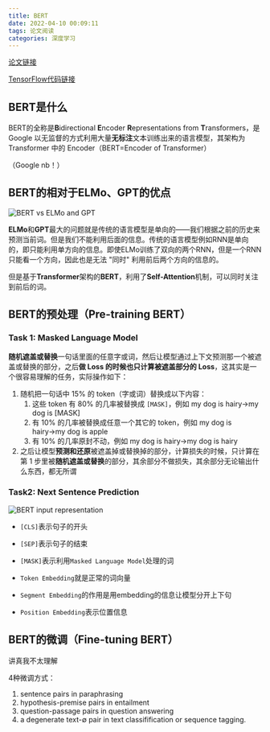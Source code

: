 ```yaml
---
title: BERT
date: 2022-04-10 00:09:11
tags: 论文阅读
categories: 深度学习
---
```


[论文链接](https://arxiv.org/abs/1810.04805)

[TensorFlow代码链接](https://github.com/google-research/bert)

## BERT是什么

BERT的全称是**B**idirectional **E**ncoder **R**epresentations from **T**ransformers，是 Google 以无监督的方式利用大量**无标注**文本训练出来的语言模型，其架构为 Transformer 中的 Encoder（BERT=Encoder of Transformer）

（Google nb！）



## BERT的相对于ELMo、GPT的优点

![BERT vs ELMo and GPT](bert-1.png)

**ELMo**和**GPT**最大的问题就是传统的语言模型是单向的——我们根据之前的历史来预测当前词。但是我们不能利用后面的信息。传统的语言模型例如RNN是单向的，即只能利用单方向的信息。即使ELMo训练了双向的两个RNN，但是一个RNN只能看一个方向，因此也是无法 "同时" 利用前后两个方向的信息的。

但是基于**Transformer**架构的**BERT**，利用了**Self-Attention**机制，可以同时关注到前后的词。



## BERT的预处理（Pre-training BERT）

### Task 1: Masked Language Model

**随机遮盖或替换**一句话里面的任意字或词，然后让模型通过上下文预测那一个被遮盖或替换的部分，之后**做 Loss 的时候也只计算被遮盖部分的 Loss**，这其实是一个很容易理解的任务，实际操作如下：

1. 随机把一句话中 15% 的 token（字或词）替换成以下内容：
   1. 这些 token 有 80% 的几率被替换成 `[MASK]`，例如 my dog is hairy→my dog is [MASK]
   2. 有 10% 的几率被替换成任意一个其它的 token，例如 my dog is hairy→my dog is apple
   3. 有 10% 的几率原封不动，例如 my dog is hairy→my dog is hairy
2. 之后让模型**预测和还原**被遮盖掉或替换掉的部分，计算损失的时候，只计算在第 1 步里被**随机遮盖或替换**的部分，其余部分不做损失，其余部分无论输出什么东西，都无所谓



### Task2: Next Sentence Prediction

![BERT input representation](image-20220410003646656.png)

+ `[CLS]`表示句子的开头
+ `[SEP]`表示句子的结束
+ `[MASK]`表示利用`Masked Language Model`处理的词



+ `Token Embedding`就是正常的词向量
+ `Segment Embedding`的作用是用embedding的信息让模型分开上下句
+ `Position Embedding`表示位置信息







## BERT的微调（Fine-tuning BERT）

讲真我不太理解

4种微调方式：

1. sentence pairs in paraphrasing
2. hypothesis-premise pairs in entailment
3. question-passage pairs in question answering
4. a degenerate text-∅ pair in text classifification or sequence tagging.
